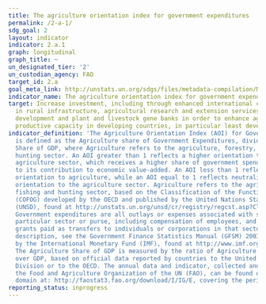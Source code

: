 ```yaml
---
title: The agriculture orientation index for government expenditures
permalink: /2-a-1/
sdg_goal: 2
layout: indicator
indicator: 2.a.1
graph: longitudinal
graph_title: ~
un_designated_tier: '2'
un_custodian_agency: FAO
target_id: 2.a
goal_meta_link: http://unstats.un.org/sdgs/files/metadata-compilation/Metadata-Goal-2.pdf
indicator_name: The agriculture orientation index for government expenditures
target: Increase investment, including through enhanced international cooperation,
  in rural infrastructure, agricultural research and extension services, technology
  development and plant and livestock gene banks in order to enhance agricultural
  productive capacity in developing countries, in particular least developed countries
indicator_definition: 'The Agriculture Orientation Index (AOI) for Government Expenditures
  is defined as the Agriculture share of Government Expenditures, divided by the Agriculture
  Share of GDP, where Agriculture refers to the agriculture, forestry, fishing and
  hunting sector. An AOI greater than 1 reflects a higher orientation towards the
  agriculture sector, which receives a higher share of government spending relative
  to its contribution to economic value-added. An AOI less than 1 reflects a lower
  orientation to agriculture, while an AOI equal to 1 reflects neutrality in a government''s
  orientation to the agriculture sector. Agriculture refers to the agriculture, forestry,
  fishing and hunting sector, based on the Classification of the Functions of Government
  (COFOG) developed by the OECD and published by the United Nations Statistics Division
  (UNSD), found at http://unstats.un.org/unsd/cr/registry/regcst.asp?Cl=4&Top=1&Lg=1.
  Government expenditures are all outlays or expenses associated with supporting a
  particular sector or purse, including compensation of employees, and subsidies and
  grants paid as transfers to individuals or corporations in that sector. For a full
  description, see the Government Finance Statistics Manual (GFSM) 2001, developed
  by the International Monetary Fund (IMF), found at http://www.imf.org/external/pubs/ft/gfs/manual/.
  The Agriculture Share of GDP is measured by the ratio of Agriculture Value Added
  over GDP, based on official data reported by countries to the United Nations Statistics
  Division or to the OECD. The annual data and indicator, collected and compiled by
  the Food and Agriculture Organization of the UN (FAO), can be found on the FAOSTAT
  domain at: http://faostat3.fao.org/download/I/IG/E, covering the periods 2001- 2012.'
reporting_status: inprogress
---
```

